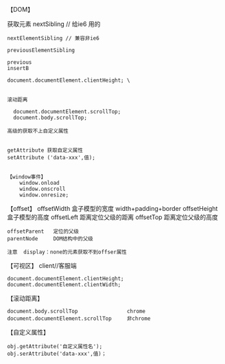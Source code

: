 【DOM】
    
获取元素
    nextSibling // 给ie6 用的

    nextElementSibling // 兼容非ie6

    previousElementSibling  

    previous 
    insertB

    document.documentElement.clientHeight; \


    滚动距离

      document.documentElement.scrollTop;
      document.body.scrollTop;

    高级的获取不上自定义属性


    getAttribute 获取自定义属性
    setAttribute ('data-xxx',值);


    【window事件】
    	window.onload  
    	window.onscroll
    	window.onresize;


【offset】
    offsetWidth   盒子模型的宽度 width+padding+border
    offsetHeight  盒子模型的高度
    offsetLeft    距离定位父级的距离
    offsetTop     距离定位父级的高度

    offsetParent   定位的父级
    parentNode     DOM结构中的父级

    注意  display：none的元素获取不到offser属性

【可视区】   client//客服端
    
    document.documentElement.clientHeight;
    document.documentElement.clientWidth;

【滚动距离】

    document.body.scrollTop                chrome
    document.documentElement.scrollTop     非chrome

【自定义属性】

    obj.getAttribute('自定义属性名');
    obj.serAttribute('data-xxx',值)；